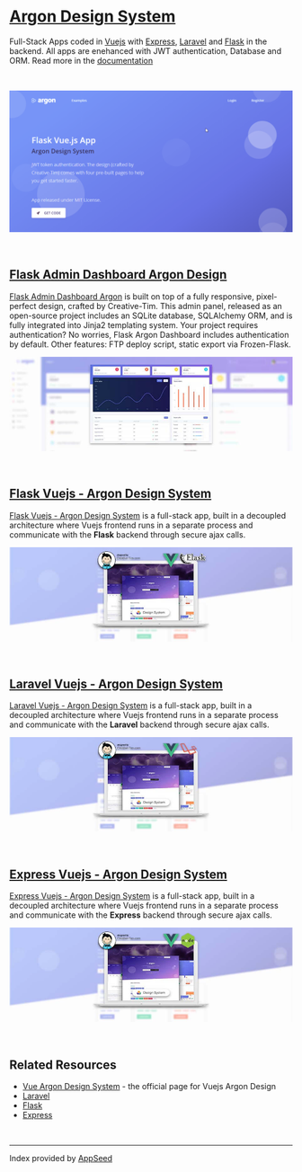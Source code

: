 # [Argon Design System](https://appseed.us/apps/argon-design-system) 

Full-Stack Apps coded in [Vuejs](https://vuejs.org/) with [Express](https://expressjs.com/), [Laravel](https://laravel.com/) and [Flask](https://palletsprojects.com/p/flask/) in the backend. All apps are enehanced with JWT authentication, Database and ORM. Read more in the [documentation](https://docs.appseed.us/apps/argon-design-system/) 

<br />

![Argon Design System - Gif animated presentation.](https://github.com/app-generator/static/blob/master/products/argon-design-system-intro.gif?raw=true)

<br />

## [Flask Admin Dashboard Argon Design](https://appseed.us/admin-dashboards/flask-dashboard-argon)

[Flask Admin Dashboard Argon](https://appseed.us/admin-dashboards/flask-dashboard-argon) is built on top of a fully responsive, pixel-perfect design, crafted by Creative-Tim. This admin panel, released as an open-source project includes an SQLite database, SQLAlchemy ORM, and is fully integrated into Jinja2 templating system. Your project requires authentication? No worries, Flask Argon Dashboard includes authentication by default. Other features: FTP deploy script, static export via Frozen-Flask.

![Flask Admin Dashboard Argon Design - App Screen Shot.](https://raw.githubusercontent.com/app-generator/static/master/flask-argon-dashboard/argon-dashboard-coded-in-flask-cover.jpg)

<br />

## [Flask Vuejs - Argon Design System](https://appseed.us/apps/flask-apps/argon-design-system-creative-tim)

[Flask Vuejs - Argon Design System](https://appseed.us/apps/flask-apps/argon-design-system-creative-tim) is a full-stack app, built in a decoupled architecture where Vuejs frontend runs in a separate process and communicate with the **Flask** backend through secure ajax calls. 

![Flask Vuejs Argon Design System - App Screen Shot.](https://github.com/app-generator/static/blob/master/products/flask-vuejs-argon-design-system.jpg?raw=true)

<br />

## [Laravel Vuejs - Argon Design System](https://appseed.us/apps/vuejs/laravel/argon-design-system-creative-tim)

[Laravel Vuejs - Argon Design System](https://appseed.us/apps/vuejs/laravel/argon-design-system-creative-tim) is a full-stack app, built in a decoupled architecture where Vuejs frontend runs in a separate process and communicate with the **Laravel** backend through secure ajax calls. 

![Laravel Vuejs Argon Design System - App Screen Shot.](https://github.com/app-generator/static/blob/master/products/laravel-vuejs-argon-design-system.jpg?raw=true)

<br />

## [Express Vuejs - Argon Design System](https://appseed.us/apps/vuejs/express/argon-design-system-creative-tim)

[Express Vuejs - Argon Design System](https://appseed.us/apps/vuejs/express/argon-design-system-creative-tim) is a full-stack app, built in a decoupled architecture where Vuejs frontend runs in a separate process and communicate with the **Express** backend through secure ajax calls. 

![Express Vuejs Argon Design System - App Screen Shot.](https://github.com/app-generator/static/blob/master/products/express-vuejs-argon-design-system.jpg?raw=true)

<br />

## Related Resources
 - [Vue Argon Design System](https://www.creative-tim.com/product/vue-argon-design-system) - the official page for Vuejs Argon Design
 - [Laravel](https://laravel.com/)
 - [Flask](https://palletsprojects.com/p/flask/)
 - [Express](https://expressjs.com/)

<br />

--- 
Index provided by [AppSeed](https://appseed.us/apps/argon-design-system)
